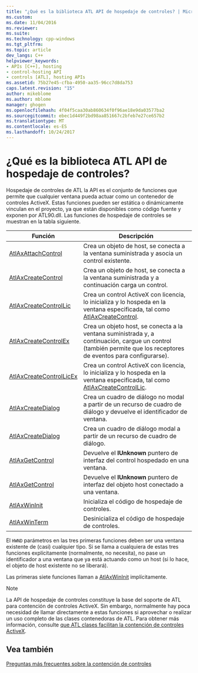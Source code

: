 ```yaml
---
title: "¿Qué es la biblioteca ATL API de hospedaje de controles? | Microsoft Docs"
ms.custom: 
ms.date: 11/04/2016
ms.reviewer: 
ms.suite: 
ms.technology: cpp-windows
ms.tgt_pltfrm: 
ms.topic: article
dev_langs: C++
helpviewer_keywords:
- APIs [C++], hosting
- control-hosting API
- controls [ATL], hosting APIs
ms.assetid: 75b27e45-cfba-4950-aa35-96cc7d8da753
caps.latest.revision: "15"
author: mikeblome
ms.author: mblome
manager: ghogen
ms.openlocfilehash: 4f04f5caa30ab860634f0f96ae18e9da03577ba2
ms.sourcegitcommit: ebec1d449f2bd98aa851667c2bfeb7e27ce657b2
ms.translationtype: MT
ms.contentlocale: es-ES
ms.lasthandoff: 10/24/2017
---
```

# <a name="what-is-the-atl-control-hosting-api"></a>¿Qué es la biblioteca ATL API de hospedaje de controles?
Hospedaje de controles de ATL la API es el conjunto de funciones que permite que cualquier ventana pueda actuar como un contenedor de controles ActiveX. Estas funciones pueden ser estática o dinámicamente vinculan en el proyecto, ya que están disponibles como código fuente y exponen por ATL90.dll. Las funciones de hospedaje de controles se muestran en la tabla siguiente.  
  
|Función|Descripción|  
|--------------|-----------------|  
|[AtlAxAttachControl](reference/composite-control-global-functions.md#atlaxattachcontrol)|Crea un objeto de host, se conecta a la ventana suministrada y asocia un control existente.|  
|[AtlAxCreateControl](reference/composite-control-global-functions.md#atlaxcreatecontrol)|Crea un objeto de host, se conecta a la ventana suministrada y a continuación carga un control.|  
|[AtlAxCreateControlLic](reference/composite-control-global-functions.md#atlaxcreatecontrollic)|Crea un control ActiveX con licencia, lo inicializa y lo hospeda en la ventana especificada, tal como [AtlAxCreateControl](reference/composite-control-global-functions.md#atlaxcreatecontrol).|  
|[AtlAxCreateControlEx](reference/composite-control-global-functions.md#atlaxcreatecontrolex)|Crea un objeto host, se conecta a la ventana suministrada y, a continuación, cargue un control (también permite que los receptores de eventos para configurarse).|  
|[AtlAxCreateControlLicEx](reference/composite-control-global-functions.md#atlaxcreatecontrollicex)|Crea un control ActiveX con licencia, lo inicializa y lo hospeda en la ventana especificada, tal como [AtlAxCreateControlLic](reference/composite-control-global-functions.md#atlaxcreatecontrollic).|  
|[AtlAxCreateDialog](reference/composite-control-global-functions.md#atlaxcreatedialog)|Crea un cuadro de diálogo no modal a partir de un recurso de cuadro de diálogo y devuelve el identificador de ventana.|  
|[AtlAxCreateDialog](reference/composite-control-global-functions.md#atlaxdialogbox)|Crea un cuadro de diálogo modal a partir de un recurso de cuadro de diálogo.|  
|[AtlAxGetControl](reference/composite-control-global-functions.md#atlaxgetcontrol)|Devuelve el **IUnknown** puntero de interfaz del control hospedado en una ventana.|  
|[AtlAxGetControl](reference/composite-control-global-functions.md#atlaxgethost)|Devuelve el **IUnknown** puntero de interfaz del objeto host conectado a una ventana.|  
|[AtlAxWinInit](reference/composite-control-global-functions.md#atlaxwininit)|Inicializa el código de hospedaje de controles.|  
|[AtlAxWinTerm](reference/composite-control-global-functions.md#atlaxwinterm)|Desinicializa el código de hospedaje de controles.|  
  
 El `HWND` parámetros en las tres primeras funciones deben ser una ventana existente de (casi) cualquier tipo. Si se llama a cualquiera de estas tres funciones explícitamente (normalmente, no necesita), no pase un identificador a una ventana que ya está actuando como un host (si lo hace, el objeto de host existente no se liberará).  
  
 Las primeras siete funciones llaman a [AtlAxWinInit](reference/composite-control-global-functions.md#atlaxwininit) implícitamente.  
  
> [!NOTE]
>  La API de hospedaje de controles constituye la base del soporte de ATL para contención de controles ActiveX. Sin embargo, normalmente hay poca necesidad de llamar directamente a estas funciones si aprovechar o realizar un uso completo de las clases contenedoras de ATL. Para obtener más información, consulte [que ATL clases facilitan la contención de controles ActiveX](which-atl-classes-facilitate-activex-control-containment-q.md).  
  
## <a name="see-also"></a>Vea también  
 [Preguntas más frecuentes sobre la contención de controles](which-atl-classes-facilitate-activex-control-containment-q.md)
